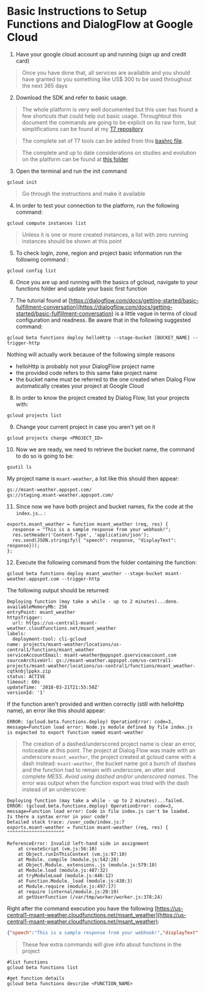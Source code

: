 # Basic Instructions to Setup Functions and DialogFlow at Google Cloud

1. Have your google cloud account up and running (sign up and credit card) 
> Once you have done that, all services are available and you should have granted to you something like US$ 300 to be used throughout the next 365 days

2. Download the SDK and refer to basic usage. 
> The whole platform is very well documented but this user has found a few shortcuts that could help out basic usage. Throughtout this document the commands are going to be explicit on its raw form, but simplifications can be found at my [T7 repository](http://github.com/msant77/t7)

> The complete set of T7 tools can be added from this [bashrc file](http://github.com/msant77/t7/master/bashrc/.bash_alias_gcloud).

> The complete and up to date considerations on studies and evolution on the platform can be found at [this folder](http://github.com/msant77/t7/master/stdy/gcloud)

3. Open the terminal and run the init command
```
gcloud init
```
> Go through the instructions and make it available

4. In order to test your connection to the platform, run the following command: 
```
gcloud compute instances list
```
> Unless it is one or more created instances, a list with zero running instances should be shown at this point

5. To check login, zone, region and project basic information run the following command : 
```
gcloud config list
```

6. Once you are up and running with the basics of gcloud, navigate to your functions folder and update your basic first function

7. The tutorial found at [https://dialogflow.com/docs/getting-started/basic-fulfillment-conversation](https://dialogflow.com/docs/getting-started/basic-fulfillment-conversation) is a little vague in terms of cloud configuration and readness. Be aware that in the following suggested command: 

```
gcloud beta functions deploy helloHttp --stage-bucket [BUCKET_NAME] --trigger-http
```

Nothing will actually work because of the following simple reasons

- helloHttp is probably not your DialogFlow project name
- the provided code refers to this same fake project name
- the bucket name must be referred to the one created when Dialog Flow automatically creates your project at Google Cloud

8. In order to know the project created by Dialog Flow, list your projects with: 
```
gcloud projects list
```

9. Change your current project in case you aren't yet on it
```
gcloud projects change <PROJECT_ID>
```

10. Now we are ready, we need to retrieve the bucket name, the command to do so is going to be: 
```
gsutil ls
```
My project name is `msant-weather`, a list like this should then appear: 
```
gs://msant-weather.appspot.com/
gs://staging.msant-weather.appspot.com/
```

11. Since now we have both project and bucket names, fix the code at the `index.js`...  :
 
```
exports.msant_weather = function msant_weather (req, res) {
  response = "This is a sample response from your webhook!";
  res.setHeader('Content-Type', 'application/json'); 
  res.send(JSON.stringify({ "speech": response, "displayText": response}));
};
```

12. Execute the following command from the folder containing the function: 
```
gcloud beta functions deploy msant_weather --stage-bucket msant-weather.appspot.com --trigger-http
```

The following output should be returned: 

```
Deploying function (may take a while - up to 2 minutes)...done.
availableMemoryMb: 256
entryPoint: msant_weather
httpsTrigger:
  url: https://us-central1-msant-weather.cloudfunctions.net/msant_weather
labels:
  deployment-tool: cli-gcloud
name: projects/msant-weather/locations/us-central1/functions/msant_weather
serviceAccountEmail: msant-weather@appspot.gserviceaccount.com
sourceArchiveUrl: gs://msant-weather.appspot.com/us-central1-projects/msant-weather/locations/us-central1/functions/msant_weather-cqtknbjlppkx.zip
status: ACTIVE
timeout: 60s
updateTime: '2018-03-21T21:55:50Z'
versionId: '1'
```
If the function aren't provided and written correctly (still with helloHttp name), an error like this should appear: 
```
ERROR: (gcloud.beta.functions.deploy) OperationError: code=3, message=Function load error: Node.js module defined by file index.js is expected to export function named msant-weather
```
> The creation of a dashed/underscored project name is clear an error, noticeable at this point. The project at Dialog Flow was made with an underscore `msant_weather`, the project created at gcloud came with a dash instead: `msant-weather`, the bucket name got a bunch of dashes and the function had to remain with underscore, an utter and complete *MESS*. _Avoid using dashed and/or underscored names_. The error was output when the function export was tried with the dash instead of an underscore: 
```
Deploying function (may take a while - up to 2 minutes)...failed.
ERROR: (gcloud.beta.functions.deploy) OperationError: code=3, message=Function load error: Code in file index.js can't be loaded.
Is there a syntax error in your code?
Detailed stack trace: /user_code/index.js:7
exports.msant-weather = function msant-weather (req, res) {
^^^^^^^^^^^^^^^^^^^^^

ReferenceError: Invalid left-hand side in assignment
    at createScript (vm.js:56:10)
    at Object.runInThisContext (vm.js:97:10)
    at Module._compile (module.js:542:28)
    at Object.Module._extensions..js (module.js:579:10)
    at Module.load (module.js:487:32)
    at tryModuleLoad (module.js:446:12)
    at Function.Module._load (module.js:438:3)
    at Module.require (module.js:497:17)
    at require (internal/module.js:20:19)
    at getUserFunction (/var/tmp/worker/worker.js:378:24)
```

Right after the command execution you have the following [https://us-central1-msant-weather.cloudfunctions.net/msant_weather](https://us-central1-msant-weather.cloudfunctions.net/msant_weather): 
```json
{"speech":"This is a sample response from your webhook!","displayText":"This is a sample response from your webhook!"}

```

> These few extra commands will give info about functions in the project
```
#list functions
gcloud beta functions list 

#get function details
gcloud beta functions describe <FUNCTION_NAME>
```


